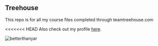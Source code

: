 ## Treehouse

This repo is for all my course files completed through teamtreehouse.com

<<<<<<< HEAD
Also check out my profile [here](https://help.github.com/articles/pushing-to-a-remote/).

![betterthanyar](https://cloud.githubusercontent.com/assets/15387978/24892928/efbbfa46-1e34-11e7-95fc-2ae2b2ce3015.jpg)
